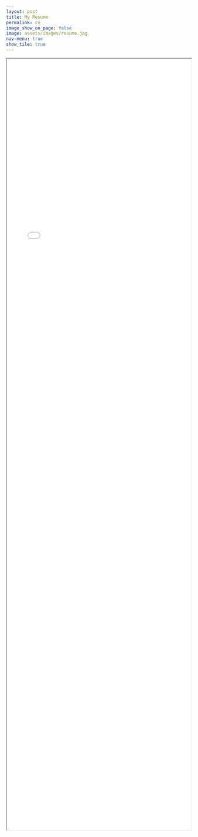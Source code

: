 ```yaml
---
layout: post
title: My Resume
permalink: cv
image_show_on_page: false
image: assets/images/resume.jpg
nav-menu: true
show_tile: true
---
```

<!-- <iframe src="https://drive.google.com/viewerng/viewer?embedded=true&url={{ site.url }}/assets/files/170070046.pdf" width="100%" height="3000px"> </iframe>
 -->
<iframe src="{{ site.url }}/assets/files/170070046.pdf" width="100%" height="2100px"> </iframe>
